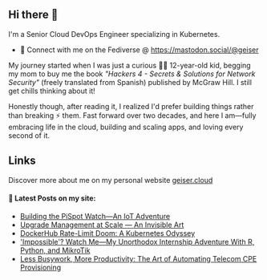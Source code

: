 ## Hi there 👋

I'm a Senior Cloud DevOps Engineer specializing in Kubernetes.

- 🛜 Connect with me on the Fediverse @ https://mastodon.social/@geiser

My journey started when I was just a curious 👦🏻 12-year-old kid, begging my mom to buy me the book _"Hackers 4 - Secrets & Solutions for Network Security"_ (freely translated from Spanish) published by McGraw Hill. I still get chills thinking about it! 

Honestly though, after reading it, I realized I'd prefer building things rather than breaking ⚡ them. Fast forward over two decades, and here I am—fully embracing life in the cloud, building and scaling apps, and loving every second of it.

## Links

Discover more about me on my personal website <a href="https://geiser.cloud" rel="me">geiser.cloud</a>


#### 📩 Latest Posts on my site:

<!-- BLOG-POST-LIST:START -->
- [Building the PiSpot Watch—An IoT Adventure](https://geiser.cloud/building-the-pispot-watch-an-iot-adventure/)
- [Upgrade Management at Scale — An Invisible Art](https://geiser.cloud/upgrade-management-at-scale-an-invisible-art/)
- [DockerHub Rate-Limit Doom: A Kubernetes Odyssey](https://geiser.cloud/dockerhub-rate-limit-doom-a-kubernetes-odyssey/)
- [&#39;Impossible&#39;? Watch Me—My Unorthodox Internship Adventure With R, Python, and MikroTik](https://geiser.cloud/the-day-i-was-told-its-impossible/)
- [Less Busywork, More Productivity: The Art of Automating Telecom CPE Provisioning](https://geiser.cloud/0-touch-provisioning-with-tr069-and-dhcp66/)
<!-- BLOG-POST-LIST:END -->

<!--
**GeiserX/GeiserX** is a ✨ _special_ ✨ repository because its `README.md` (this file) appears on your GitHub profile.

Here are some ideas to get you started:

- 🔭 I’m currently working on ...
- 🌱 I’m currently learning ...
- 👯 I’m looking to collaborate on ...
- 🤔 I’m looking for help with ...
- 💬 Ask me about ...
- 📫 How to reach me: ...
- 😄 Pronouns: ...
- ⚡ Fun fact: ...
-->
